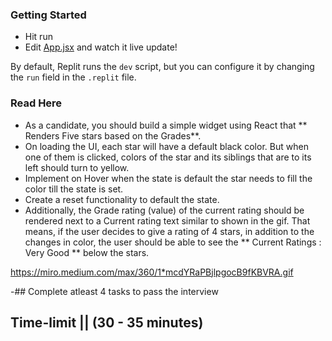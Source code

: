 
### Getting Started
- Hit run
- Edit [App.jsx](#src/App.jsx) and watch it live update!

By default, Replit runs the `dev` script, but you can configure it by changing the `run` field in the `.replit` file.


### Read Here
- As a candidate, you should build a simple widget using React that ** Renders Five stars based on the Grades**. 
- On loading the UI, each star will have a default black color. But when one of them is clicked, colors of the star and its siblings that are to its left should turn to yellow.
- Implement on Hover when the state is default the star needs to fill the color till the state is set. 
- Create a reset functionality to default the state. 
- Additionally, the Grade rating (value) of the current rating should be rendered next to a Current rating text similar to shown in the gif. That means, if the user decides to give a rating of 4 stars, in addition to the changes in color, the user should be able to see the ** Current Ratings : Very Good ** below the stars.

https://miro.medium.com/max/360/1*mcdYRaPBjlpgocB9fKBVRA.gif


-## Complete atleast 4 tasks to pass the interview 

## Time-limit || (30 - 35 minutes)
